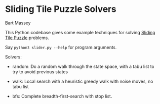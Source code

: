 # Sliding Tile Puzzle Solvers
Bart Massey

This Python codebase gives some example techniques for
solving
[Sliding Tile Puzzle](https://en.wikipedia.org/wiki/Sliding_puzzle)
problems.

Say `python3 slider.py --help` for program arguments.

Solvers:

* random: Do a random walk through the state space, with a
  tabu list to try to avoid previous states

* walk: Local search with a heuristic greedy walk with noise
  moves, no tabu list

* bfs: Complete breadth-first-search with stop list.
